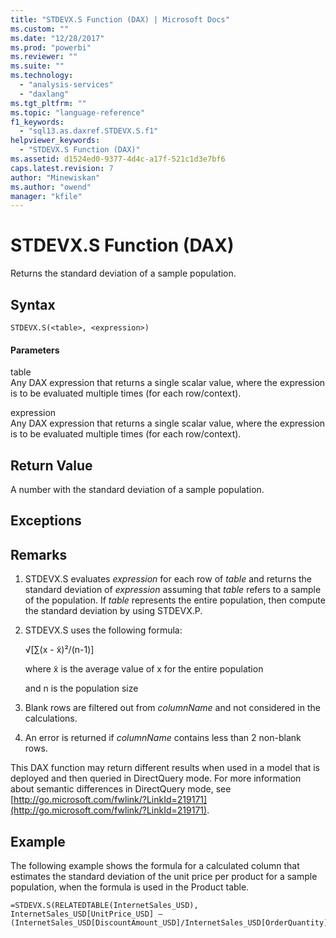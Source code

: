 ```yaml
---
title: "STDEVX.S Function (DAX) | Microsoft Docs"
ms.custom: ""
ms.date: "12/28/2017"
ms.prod: "powerbi"
ms.reviewer: ""
ms.suite: ""
ms.technology: 
  - "analysis-services"
  - "daxlang"
ms.tgt_pltfrm: ""
ms.topic: "language-reference"
f1_keywords: 
  - "sql13.as.daxref.STDEVX.S.f1"
helpviewer_keywords: 
  - "STDEVX.S Function (DAX)"
ms.assetid: d1524ed0-9377-4d4c-a17f-521c1d3e7bf6
caps.latest.revision: 7
author: "Minewiskan"
ms.author: "owend"
manager: "kfile"
---
```

# STDEVX.S Function (DAX)
Returns the standard deviation of a sample population.  
  
## Syntax  
  
```  
STDEVX.S(<table>, <expression>)  
```  
  
#### Parameters  
table  
Any DAX expression that returns a single scalar value, where the expression is to be evaluated multiple times (for each row/context).  
  
expression  
Any DAX expression that returns a single scalar value, where the expression is to be evaluated multiple times (for each row/context).  
  
## Return Value  
A number with the standard deviation of a sample population.  
  
## Exceptions  
  
## Remarks  
  
1.  STDEVX.S evaluates *expression* for each row of *table* and returns the standard deviation of *expression* assuming that *table* refers to a sample of the population. If *table* represents the entire population, then compute the standard deviation by using STDEVX.P.  
  
2.  STDEVX.S uses the following formula:  
  
    √[∑(x - x̃)²/(n-1)]  
  
    where x̃ is the average value of x for the entire population  
  
    and n is the population size  
  
3.  Blank rows are filtered out from *columnName* and not considered in the calculations.  
  
4.  An error is returned if *columnName* contains less than 2 non-blank rows.  
  
This DAX function may return different results when used in a model that is deployed and then queried in DirectQuery mode. For more information about semantic differences in DirectQuery mode, see  [http://go.microsoft.com/fwlink/?LinkId=219171](http://go.microsoft.com/fwlink/?LinkId=219171).  
  
## Example  
The following example shows the formula for a calculated column that estimates the standard deviation of the unit price per product for a sample population, when the formula is used in the Product table.  
  
```  
=STDEVX.S(RELATEDTABLE(InternetSales_USD), InternetSales_USD[UnitPrice_USD] – (InternetSales_USD[DiscountAmount_USD]/InternetSales_USD[OrderQuantity]))  
```  
